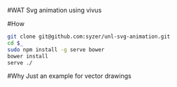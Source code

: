 #WAT
Svg animation using vivus

#How

```bash
git clone git@github.com:syzer/unl-svg-animation.git
cd $_
sudo npm install -g serve bower
bower install
serve ./
```

#Why
Just an example for vector drawings
